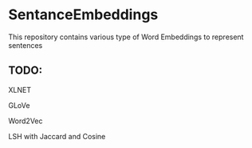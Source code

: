 # SentanceEmbeddings
This repository contains various type of Word Embeddings to represent sentences
## TODO:
  XLNET
  
  GLoVe
  
  Word2Vec
  
  LSH with Jaccard and Cosine

